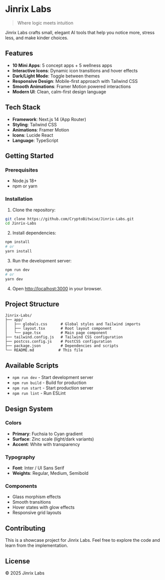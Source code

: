 # Jinrix Labs

> Where logic meets intuition

Jinrix Labs crafts small, elegant AI tools that help you notice more, stress less, and make kinder choices.

## Features

- **10 Mini Apps**: 5 concept apps + 5 wellness apps
- **Interactive Icons**: Dynamic icon transitions and hover effects
- **Dark/Light Mode**: Toggle between themes
- **Responsive Design**: Mobile-first approach with Tailwind CSS
- **Smooth Animations**: Framer Motion powered interactions
- **Modern UI**: Clean, calm-first design language

## Tech Stack

- **Framework**: Next.js 14 (App Router)
- **Styling**: Tailwind CSS
- **Animations**: Framer Motion
- **Icons**: Lucide React
- **Language**: TypeScript

## Getting Started

### Prerequisites

- Node.js 18+ 
- npm or yarn

### Installation

1. Clone the repository:
```bash
git clone https://github.com/CryptoBitwise/Jinrix-Labs.git
cd Jinrix-Labs
```

2. Install dependencies:
```bash
npm install
# or
yarn install
```

3. Run the development server:
```bash
npm run dev
# or
yarn dev
```

4. Open [http://localhost:3000](http://localhost:3000) in your browser.

## Project Structure

```
Jinrix-Labs/
├── app/
│   ├── globals.css      # Global styles and Tailwind imports
│   ├── layout.tsx       # Root layout component
│   └── page.tsx         # Main page component
├── tailwind.config.js   # Tailwind CSS configuration
├── postcss.config.js    # PostCSS configuration
├── package.json         # Dependencies and scripts
└── README.md           # This file
```

## Available Scripts

- `npm run dev` - Start development server
- `npm run build` - Build for production
- `npm run start` - Start production server
- `npm run lint` - Run ESLint

## Design System

### Colors
- **Primary**: Fuchsia to Cyan gradient
- **Surface**: Zinc scale (light/dark variants)
- **Accent**: White with transparency

### Typography
- **Font**: Inter / UI Sans Serif
- **Weights**: Regular, Medium, Semibold

### Components
- Glass morphism effects
- Smooth transitions
- Hover states with glow effects
- Responsive grid layouts

## Contributing

This is a showcase project for Jinrix Labs. Feel free to explore the code and learn from the implementation.

## License

© 2025 Jinrix Labs
